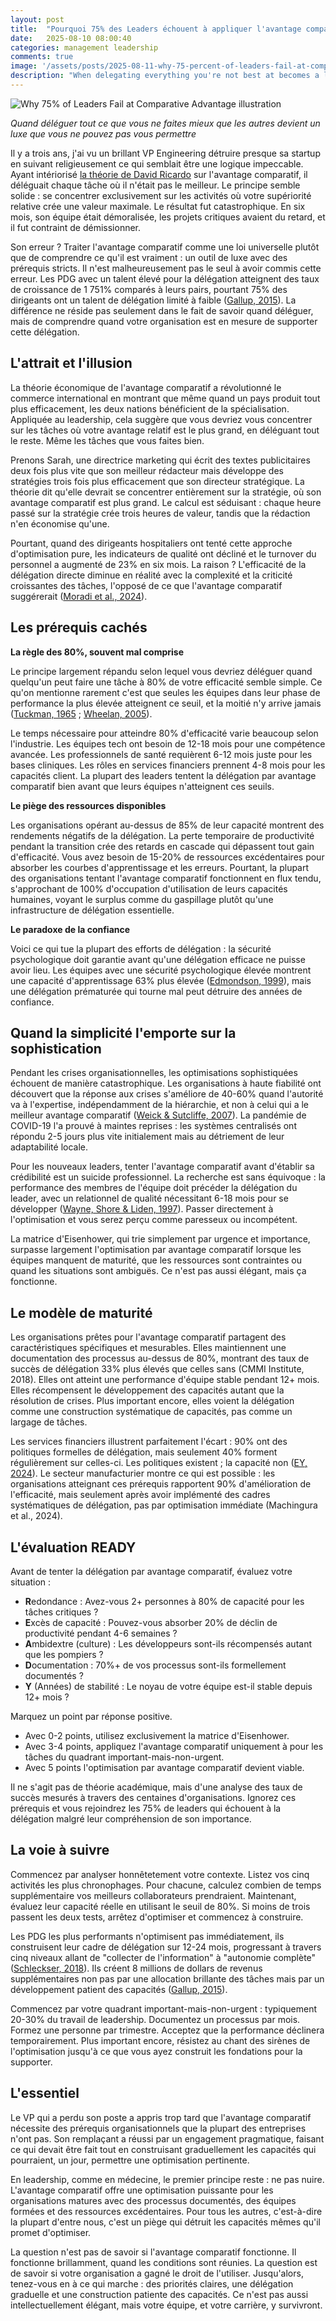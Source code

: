 ```yaml
---
layout: post
title:  "Pourquoi 75% des Leaders échouent à appliquer l'avantage comparatif"
date:   2025-08-10 08:00:40
categories: management leadership
comments: true
image: '/assets/posts/2025-08-11-why-75-percent-of-leaders-fail-at-comparative-advantage/header-illustration.jpg'
description: "When delegating everything you're not best at becomes a luxury you can't afford"
---
```

<img src="/assets/posts/2025-08-11-why-75-percent-of-leaders-fail-at-comparative-advantage/header-illustration.jpg" alt="Why 75% of Leaders Fail at Comparative Advantage illustration" alt="Why 75% of Leaders Fail at Comparative Advantage illustration" class="grid-fig" />

*Quand déléguer tout ce que vous ne faites mieux que les autres devient un luxe que vous ne pouvez pas vous permettre*

Il y a trois ans, j'ai vu un brillant VP Engineering détruire presque sa startup en suivant religieusement ce qui semblait être une logique impeccable. Ayant intériorisé [la théorie de David Ricardo](https://news.mit.edu/2012/confirming-ricardo-0620) sur l'avantage comparatif, il déléguait chaque tâche où il n'était pas le meilleur. Le principe semble solide : se concentrer exclusivement sur les activités où votre supériorité relative crée une valeur maximale. Le résultat fut catastrophique. En six mois, son équipe était démoralisée, les projets critiques avaient du retard, et il fut contraint de démissionner.

Son erreur ? Traiter l'avantage comparatif comme une loi universelle plutôt que de comprendre ce qu'il est vraiment : un outil de luxe avec des prérequis stricts. Il n'est malheureusement pas le seul à avoir commis cette erreur. Les PDG avec un talent élevé pour la délégation atteignent des taux de croissance de 1 751% comparés à leurs pairs, pourtant 75% des dirigeants ont un talent de délégation limité à faible ([Gallup, 2015](https://news.gallup.com/businessjournal/182414/delegating-huge-management-challenge-entrepreneurs.aspx)). La différence ne réside pas seulement dans le fait de savoir quand déléguer, mais de comprendre quand votre organisation est en mesure de supporter cette délégation.

## L'attrait et l'illusion

La théorie économique de l'avantage comparatif a révolutionné le commerce international en montrant que même quand un pays produit tout plus efficacement, les deux nations bénéficient de la spécialisation. Appliquée au leadership, cela suggère que vous devriez vous concentrer sur les tâches où votre avantage relatif est le plus grand, en déléguant tout le reste. Même les tâches que vous faites bien.

Prenons Sarah, une directrice marketing qui écrit des textes publicitaires deux fois plus vite que son meilleur rédacteur mais développe des stratégies trois fois plus efficacement que son directeur stratégique. La théorie dit qu'elle devrait se concentrer entièrement sur la stratégie, où son avantage comparatif est plus grand. Le calcul est séduisant : chaque heure passé sur la stratégie crée trois heures de valeur, tandis que la rédaction n'en économise qu'une.

Pourtant, quand des dirigeants hospitaliers ont tenté cette approche d'optimisation pure, les indicateurs de qualité ont décliné et le turnover du personnel a augmenté de 23% en six mois. La raison ? L'efficacité de la délégation directe diminue en réalité avec la complexité et la criticité croissantes des tâches, l'opposé de ce que l'avantage comparatif suggérerait ([Moradi et al., 2024](https://pubmed.ncbi.nlm.nih.gov/38715066/)).

## Les prérequis cachés

**La règle des 80%, souvent mal comprise**

Le principe largement répandu selon lequel vous devriez déléguer quand quelqu'un peut faire une tâche à 80% de votre efficacité semble simple. Ce qu'on mentionne rarement c'est que seules les équipes dans leur phase de performance la plus élevée atteignent ce seuil, et la moitié n'y arrive jamais ([Tuckman, 1965](https://ecampusontario.pressbooks.pub/hrstrategicprojectmanagementtheory/chapter/4-5-in-depth-look-tuckmans-model-five-stages-of-team-development/) ; [Wheelan, 2005](https://en.wikipedia.org/wiki/Group_development#Wheelan.E2.80.99s_Integrated_Model_of_Group_Development)).

Le temps nécessaire pour atteindre 80% d'efficacité varie beaucoup selon l'industrie. Les équipes tech ont besoin de 12-18 mois pour une compétence avancée. Les professionnels de santé requièrent 6-12 mois juste pour les bases cliniques. Les rôles en services financiers prennent 4-8 mois pour les capacités client. La plupart des leaders tentent la délégation par avantage comparatif bien avant que leurs équipes n'atteignent ces seuils.

**Le piège des ressources disponibles**

Les organisations opérant au-dessus de 85% de leur capacité montrent des rendements négatifs de la délégation. La perte temporaire de productivité pendant la transition crée des retards en cascade qui dépassent tout gain d'efficacité. Vous avez besoin de 15-20% de ressources excédentaires pour absorber les courbes d'apprentissage et les erreurs. Pourtant, la plupart des organisations tentant l'avantage comparatif fonctionnent en flux tendu, s'approchant de 100% d'occupation d'utilisation de leurs capacités humaines, voyant le surplus comme du gaspillage plutôt qu'une infrastructure de délégation essentielle.

**Le paradoxe de la confiance**

Voici ce qui tue la plupart des efforts de délégation : la sécurité psychologique doit garantie avant qu'une délégation efficace ne puisse avoir lieu. Les équipes avec une sécurité psychologique élevée montrent une capacité d'apprentissage 63% plus élevée ([Edmondson, 1999](https://journals.sagepub.com/doi/abs/10.2307/2666999)), mais une délégation prématurée qui tourne mal peut détruire des années de confiance.

## Quand la simplicité l'emporte sur la sophistication

Pendant les crises organisationnelles, les optimisations sophistiquées échouent de manière catastrophique. Les organisations à haute fiabilité ont découvert que la réponse aux crises s'améliore de 40-60% quand l'autorité va à l'expertise, indépendamment de la hiérarchie, et non à celui qui a le meilleur avantage comparatif ([Weick & Sutcliffe, 2007](https://www.high-reliability.org/Weick-Sutcliffe)). La pandémie de COVID-19 l'a prouvé à maintes reprises : les systèmes centralisés ont répondu 2-5 jours plus vite initialement mais au détriement de leur adaptabilité locale.

Pour les nouveaux leaders, tenter l'avantage comparatif avant d'établir sa crédibilité est un suicide professionnel. La recherche est sans équivoque : la performance des membres de l'équipe doit précéder la délégation du leader, avec un relationnel de qualité nécessitant 6-18 mois pour se développer ([Wayne, Shore & Liden, 1997](https://www.researchgate.net/publication/234022013_Perceived_Organizational_Support_and_Leader-Member_Exchange_A_Social_Exchange_Perspective)). Passer directement à l'optimisation et vous serez perçu comme paresseux ou incompétent.

La matrice d'Eisenhower, qui trie simplement par urgence et importance, surpasse largement l'optimisation par avantage comparatif lorsque les équipes manquent de maturité, que les ressources sont contraintes ou quand les situations sont ambiguës. Ce n'est pas aussi élégant, mais ça fonctionne.

## Le modèle de maturité

Les organisations prêtes pour l'avantage comparatif partagent des caractéristiques spécifiques et mesurables. Elles maintiennent une documentation des processus au-dessus de 80%, montrant des taux de succès de délégation 33% plus élevés que celles sans (CMMI Institute, 2018). Elles ont atteint une performance d'équipe stable pendant 12+ mois. Elles récompensent le développement des capacités autant que la résolution de crises. Plus important encore, elles voient la délégation comme une construction systématique de capacités, pas comme un largage de tâches.

Les services financiers illustrent parfaitement l'écart : 90% ont des politiques formelles de délégation, mais seulement 40% forment régulièrement sur celles-ci. Les politiques existent ; la capacité non ([EY, 2024](https://www.ey.com/en_gl/insights/long-term-value/europe-corporate-governance-survey-findings)). Le secteur manufacturier montre ce qui est possible : les organisations atteignant ces prérequis rapportent 90% d'amélioration de l'efficacité, mais seulement après avoir implémenté des cadres systématiques de délégation, pas par optimisation immédiate (Machingura et al., 2024).

## L'évaluation READY

Avant de tenter la délégation par avantage comparatif, évaluez votre situation :

- **R**edondance : Avez-vous 2+ personnes à 80% de capacité pour les tâches critiques ?
- **E**xcès de capacité : Pouvez-vous absorber 20% de déclin de productivité pendant 4-6 semaines ?
- **A**mbidextre (culture) : Les développeurs sont-ils récompensés autant que les pompiers ?
- **D**ocumentation : 70%+ de vos processus sont-ils formellement documentés ?
- **Y** (Années) de stabilité : Le noyau de votre équipe est-il stable depuis 12+ mois ?

Marquez un point par réponse positive.

- Avec 0-2 points, utilisez exclusivement la matrice d'Eisenhower.
- Avec 3-4 points, appliquez l'avantage comparatif uniquement à pour les tâches du quadrant important-mais-non-urgent.
- Avec 5 points l'optimisation par avantage comparatif devient viable.

Il ne s'agit pas de théorie académique, mais d'une analyse des taux de succès mesurés à travers des centaines d'organisations. Ignorez ces prérequis et vous rejoindrez les 75% de leaders qui échouent à la délégation malgré leur compréhension de son importance.

## La voie à suivre

Commencez par analyser honnêtetement votre contexte. Listez vos cinq activités les plus chronophages. Pour chacune, calculez combien de temps supplémentaire vos meilleurs collaborateurs prendraient. Maintenant, évaluez leur capacité réelle en utilisant le seuil de 80%. Si moins de trois passent les deux tests, arrêtez d'optimiser et commencez à construire.

Les PDG les plus performants n'optimisent pas immédiatement, ils construisent leur cadre de délégation sur 12-24 mois, progressant à travers cinq niveaux allant de "collecter de l'information" à "autonomie complète" ([Schleckser, 2018](https://www.inc.com/jim-schleckser/the-70-rule-when-to-delegate.html)). Ils créent 8 millions de dollars de revenus supplémentaires non pas par une allocation brillante des tâches mais par un développement patient des capacités ([Gallup, 2015](https://news.gallup.com/businessjournal/182414/delegating-huge-management-challenge-entrepreneurs.aspx)).

Commencez par votre quadrant important-mais-non-urgent : typiquement 20-30% du travail de leadership. Documentez un processus par mois. Formez une personne par trimestre. Acceptez que la performance déclinera temporairement. Plus important encore, résistez au chant des sirènes de l'optimisation jusqu'à ce que vous ayez construit les fondations pour la supporter.

## L'essentiel

Le VP qui a perdu son poste a appris trop tard que l'avantage comparatif nécessite des prérequis organisationnels que la plupart des entreprises n'ont pas. Son remplaçant a réussi par un engagement pragmatique, faisant ce qui devait être fait tout en construisant graduellement les capacités qui pourraient, un jour, permettre une optimisation pertinente.

En leadership, comme en médecine, le premier principe reste : ne pas nuire. L'avantage comparatif offre une optimisation puissante pour les organisations matures avec des processus documentés, des équipes formées et des ressources excédentaires. Pour tous les autres, c'est-à-dire la plupart d'entre nous, c'est un piège qui détruit les capacités mêmes qu'il promet d'optimiser.

La question n'est pas de savoir si l'avantage comparatif fonctionne. Il fonctionne brillamment, quand les conditions sont réunies. La question est de savoir si votre organisation a gagné le droit de l'utiliser. Jusqu'alors, tenez-vous en à ce qui marche : des priorités claires, une délégation graduelle et une construction patiente des capacités. Ce n'est pas aussi intellectuellement élégant, mais votre équipe, et votre carrière, y survivront.